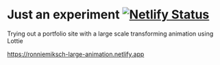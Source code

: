 # Just an experiment [![Netlify Status](https://api.netlify.com/api/v1/badges/32f20c76-af8e-46b5-9b1f-fde185c6f8ed/deploy-status)](https://app.netlify.com/sites/ronniemiksch-large-animation/deploys)

Trying out a portfolio site with a large scale transforming animation using Lottie

https://ronniemiksch-large-animation.netlify.app
